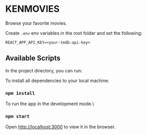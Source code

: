 # KENMOVIES

Browse your favorite movies.

Create ```.env``` env variables in the root folder and set the following:
```
REACT_APP_API_KEY=<your-tmdb-api-key>
```

## Available Scripts

In the project directory, you can run:

To install all dependencies to your local machine.

### `npm install`

To run the app in the development mode.\

### `npm start`

Open [http://localhost:3000](http://localhost:3000) to view it in the browser.




